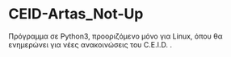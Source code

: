 # CEID-Artas_Not-Up
Πρόγραμμα σε Python3, προοριζόμενο μόνο για Linux, όπου θα ενημερώνει για νέες ανακοινώσεις του C.E.I.D. .
